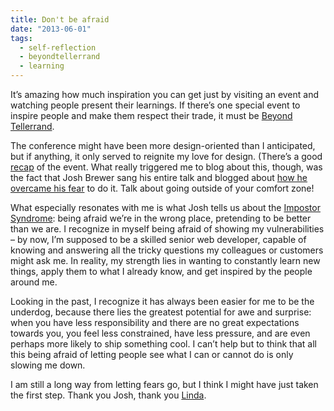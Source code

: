 ```yaml
---
title: Don't be afraid
date: "2013-06-01"
tags:
  - self-reflection
  - beyondtellerrand
  - learning
---
```


It’s amazing how much inspiration you can get just by visiting an event and watching people present their learnings. If there’s one special event to inspire people and make them respect their trade, it must be <a href="http://beyondtellerrand.com">Beyond Tellerrand</a>.

The conference might have been more design-oriented than I anticipated, but if anything, it only served to reignite my love for design. (There’s a good <a href="http://blog.mayflower.de/3759-Beyond-Tellerrand-2013.html">recap</a> of the event. What really triggered me to blog about this, though, was the fact that Josh Brewer sang his entire talk and blogged about <a href="https://medium.com/what-i-learned-today/4fc3afa51c55">how he overcame his fear</a> to do it. Talk about going outside of your comfort zone!

What especially resonates with me is what Josh tells us about the <a href="http://www.huffingtonpost.com/olivia-fox-cabane/self-doubt_b_1373542.html">Impostor Syndrome</a>: being afraid we’re in the wrong place, pretending to be better than we are. I recognize in myself being afraid of showing my vulnerabilities – by now, I’m supposed to be a skilled senior web developer, capable of knowing and answering all the tricky questions my colleagues or customers might ask me. In reality, my strength lies in wanting to constantly learn new things, apply them to what I already know, and get inspired by the people around me.&nbsp;

Looking in the past, I recognize it has always been easier for me to be the underdog, because there lies the greatest potential for awe and surprise: when you have less responsibility and there are no great expectations towards you, you feel less constrained, have less pressure, and are even perhaps more likely to ship something cool. I can’t help but to think that all this being afraid of letting people see what I can or cannot do is only slowing me down.

I am still a long way from letting fears go, but I think I might have just taken the first step. Thank you Josh, thank you <a href="http://vimeo.com/channels/ftf12/55527124">Linda</a>.
